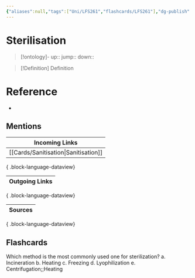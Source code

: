```yaml
---
{"aliases":null,"tags":["Uni/LFS261","flashcards/LFS261"],"dg-publish":true,"permalink":"/cards/sterilisation/","dgPassFrontmatter":true}
---
```


# Sterilisation

> [!ontology]-
> up:: 
> jump:: 
> down:: 

> [!Definition] Definition

# Reference

- 

## Mentions

| Incoming Links                          |
| --------------------------------------- |
| [[Cards/Sanitisation\|Sanitisation]] |

{ .block-language-dataview}

| Outgoing Links |
| -------------- |

{ .block-language-dataview}

| Sources |
| ------- |

{ .block-language-dataview}

## Flashcards

Which method is the most commonly used one for sterilization? a. Incineration b. Heating c. Freezing d. Lyophilization e. Centrifugation;;Heating
<!--SR:!2024-05-18,12,270-->